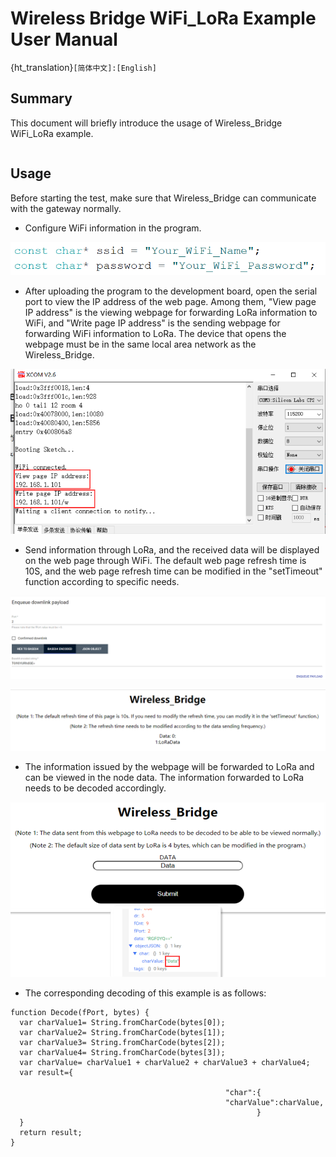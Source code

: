 # Wireless Bridge WiFi_LoRa Example User Manual

{ht_translation}`[简体中文]:[English]`

## Summary

This document will briefly introduce the usage of Wireless_Bridge WiFi_LoRa example.

```Tip:: loraWanClass should choose CLASS_C

```

## Usage

Before starting the test, make sure that Wireless_Bridge can communicate with the gateway normally.

- Configure WiFi information in the program.

![](img/wifi_lora_user_manual/01.png)

- After uploading the program to the development board, open the serial port to view the IP address of the web page. Among them, "View page IP address" is the viewing webpage for forwarding LoRa information to WiFi, and "Write page IP address" is the sending webpage for forwarding WiFi information to LoRa. The device that opens the webpage must be in the same local area network as the Wireless_Bridge.

![](img/wifi_lora_user_manual/02.png)

- Send information through LoRa, and the received data will be displayed on the web page through WiFi. The default web page refresh time is 10S, and the web page refresh time can be modified in the "setTimeout" function according to specific needs.

![](img/wifi_lora_user_manual/03.png)

![](img/wifi_lora_user_manual/04.png)

- The information issued by the webpage will be forwarded to LoRa and can be viewed in the node data. The information forwarded to LoRa needs to be decoded accordingly.

![](img/wifi_lora_user_manual/05.png)

- The corresponding decoding of this example is as follows:

```shell
function Decode(fPort, bytes) {
  var charValue1= String.fromCharCode(bytes[0]);
  var charValue2= String.fromCharCode(bytes[1]);
  var charValue3= String.fromCharCode(bytes[2]);
  var charValue4= String.fromCharCode(bytes[3]);
  var charValue= charValue1 + charValue2 + charValue3 + charValue4;
  var result={
    
                                                "char":{
                                                "charValue":charValue,
                                                       }
  }
  return result;
}
```

